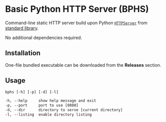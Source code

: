 # Basic Python HTTP Server (BPHS)

Command-line static HTTP server build upon Python [`HTTPServer`][1] from [standard library][2].

No additional dependencies required.

## Installation

One-file bundled executable can be downloaded from the **Releases** section.

## Usage

```txt
bphs [-h] [-p] [-d] [-l]

-h, --help     show help message and exit
-p, --port     port to use [8080]
-d, --dir      directory to serve [current directory]
-l, --listing  enable directory listing
```

[1]: https://github.com/python/cpython/blob/3.12/Lib/http/server.py
[2]: https://docs.python.org/3/library/http.server.html
